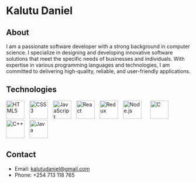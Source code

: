 # Kalutu Daniel

## About
I am a passionate software developer with a strong background in computer science. I specialize in designing and developing innovative software solutions that meet the specific needs of businesses and individuals. With expertise in various programming languages and technologies, I am committed to delivering high-quality, reliable, and user-friendly applications.

## Technologies
<div>
    <a href="https://en.wikipedia.org/wiki/HTML5" target="_blank" style="text-decoration: none;">
        <img src="https://upload.wikimedia.org/wikipedia/commons/3/38/HTML5_Badge.svg" alt="HTML5" width="50px" height="50px" style="margin-right: 10px;" />
    </a>
    <a href="https://en.wikipedia.org/wiki/CSS3" target="_blank" style="text-decoration: none;">
        <img src="https://upload.wikimedia.org/wikipedia/commons/6/62/CSS3_logo.svg" alt="CSS3" width="50px" height="50px" style="margin-right: 10px;" />
    </a>
    <a href="https://en.wikipedia.org/wiki/JavaScript" target="_blank" style="text-decoration: none;">
        <img src="https://upload.wikimedia.org/wikipedia/commons/9/99/Unofficial_JavaScript_logo_2.svg" alt="JavaScript" width="50px" height="50px" style="margin-right: 10px;" />
    </a>
    <a href="https://en.wikipedia.org/wiki/React_(JavaScript_library)" target="_blank" style="text-decoration: none;">
        <img src="https://upload.wikimedia.org/wikipedia/commons/a/a7/React-icon.svg" alt="React" width="50px" height="50px" style="margin-right: 10px;" />
    </a>
    <a href="https://redux.js.org/" target="_blank" style="text-decoration: none;">
        <img src="https://upload.wikimedia.org/wikipedia/commons/4/49/Redux.png" alt="Redux" width="50px" height="50px" style="margin-right: 10px;" />
    </a>
    <a href="https://nodejs.org/" target="_blank" style="text-decoration: none;">
        <img src="https://upload.wikimedia.org/wikipedia/commons/d/d9/Node.js_logo.svg" alt="Node.js" width="50px" height="50px" style="margin-right: 20px;" />
    </a>
    <a href="https://en.wikipedia.org/wiki/C_(programming_language)" target="_blank" style="text-decoration: none;">
        <img src="https://upload.wikimedia.org/wikipedia/commons/1/19/C_Logo.png" alt="C" width="50px" height="50px" style="margin-right: 10px;" />
    </a>
    <a href="https://en.wikipedia.org/wiki/C%2B%2B" target="_blank" style="text-decoration: none;">
        <img src="https://upload.wikimedia.org/wikipedia/commons/1/18/ISO_C%2B%2B_Logo.svg" alt="C++" width="50px" height="50px" style="margin-right: 10px;" />
    </a>
    <a href="https://www.java.com/" target="_blank" style="text-decoration: none;">
        <img src="https://upload.wikimedia.org/wikipedia/en/3/30/Java_programming_language_logo.svg" alt="Java" width="50px" height="50px" style="margin-right: 10px;" />
    </a>
</div>


## Contact
- Email: kalutudaniel@gmail.com
- Phone: +254 713 118 765

<!---
Kalutu/Kalutu is a ✨ special ✨ repository because its `README.md` (this file) appears on your GitHub profile.
You can click the Preview link to take a look at your changes.
--->
